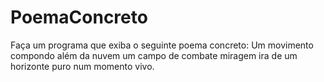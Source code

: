# PoemaConcreto
Faça um programa que exiba o seguinte poema concreto: Um movimento compondo além da nuvem um campo de combate miragem ira de um horizonte puro num momento vivo.
